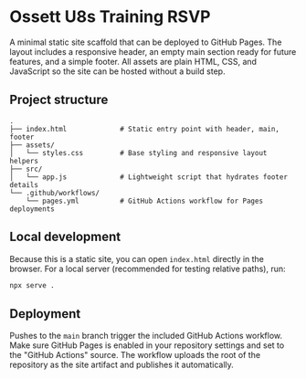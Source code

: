 # Ossett U8s Training RSVP

A minimal static site scaffold that can be deployed to GitHub Pages. The layout
includes a responsive header, an empty main section ready for future features,
and a simple footer. All assets are plain HTML, CSS, and JavaScript so the site
can be hosted without a build step.

## Project structure

```
.
├── index.html             # Static entry point with header, main, footer
├── assets/
│   └── styles.css         # Base styling and responsive layout helpers
├── src/
│   └── app.js             # Lightweight script that hydrates footer details
└── .github/workflows/
    └── pages.yml          # GitHub Actions workflow for Pages deployments
```

## Local development

Because this is a static site, you can open `index.html` directly in the
browser. For a local server (recommended for testing relative paths), run:

```bash
npx serve .
```

## Deployment

Pushes to the `main` branch trigger the included GitHub Actions workflow. Make
sure GitHub Pages is enabled in your repository settings and set to the "GitHub
Actions" source. The workflow uploads the root of the repository as the site
artifact and publishes it automatically.
